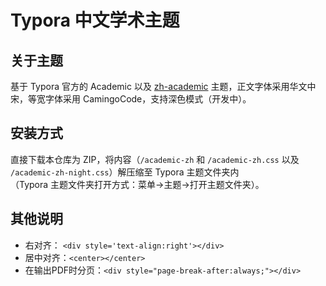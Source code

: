 # Typora 中文学术主题

## 关于主题

基于 Typora 官方的 Academic 以及 [zh-academic](https://github.com/ZJUGuoShuai/zh-academic) 主题，正文字体采用华文中宋，等宽字体采用 CamingoCode，支持深色模式（开发中）。

## 安装方式

直接下载本仓库为 ZIP，将内容（`/academic-zh` 和 `/academic-zh.css` 以及 `/academic-zh-night.css`）解压缩至 Typora 主题文件夹内\
（Typora 主题文件夹打开方式：菜单→主题→打开主题文件夹）。

## 其他说明

- 右对齐： `<div style='text-align:right'></div>` 
- 居中对齐：`<center></center>` 
- 在输出PDF时分页：`<div style="page-break-after:always;"></div>`

